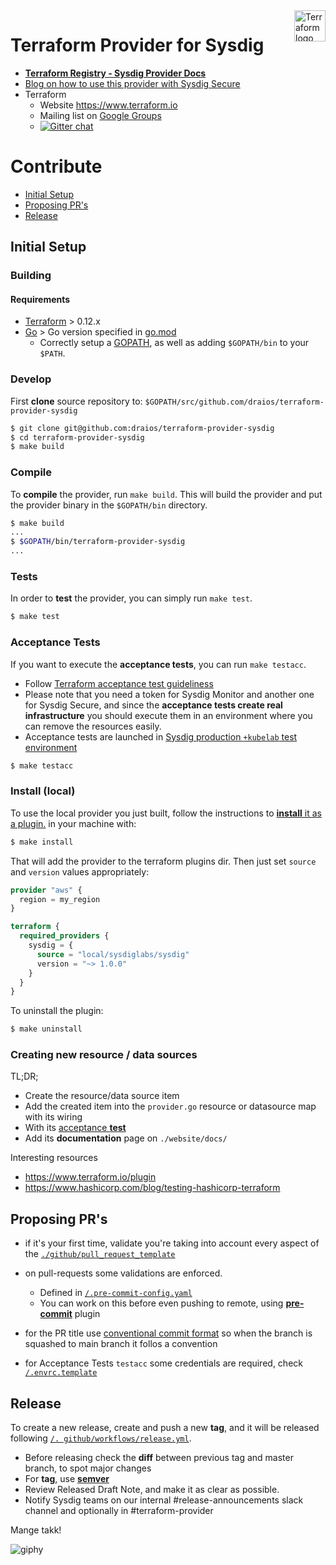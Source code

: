 <a href="https://terraform.io">
    <img src="https://raw.githubusercontent.com/hashicorp/terraform-provider-aws/main/.github/terraform_logo.svg" alt="Terraform logo" title="Terraform" align="right" height="50" />
</a>


# Terraform Provider for Sysdig


- **[Terraform Registry - Sysdig Provider Docs](https://registry.terraform.io/providers/sysdiglabs/sysdig/latest/docs)**
- [Blog on how to use this provider with Sysdig Secure](https://sysdig.com/blog/using-terraform-for-container-security-as-code/)
- Terraform
  - Website https://www.terraform.io
  - Mailing list on  [Google Groups](http://groups.google.com/group/terraform-tool)
  - [![Gitter chat](https://badges.gitter.im/hashicorp-terraform/Lobby.png)](https://gitter.im/hashicorp-terraform/Lobby)


# Contribute

- [Initial Setup](#initial-setup)
- [Proposing PR's](#proposing-prs)
- [Release](#release)

## Initial Setup

### Building

#### Requirements

- [Terraform](https://www.terraform.io/downloads.html) > 0.12.x
- [Go](https://golang.org/doc/install) > Go version specified in [go.mod](./go.mod#L3)
  - Correctly setup a [GOPATH](http://golang.org/doc/code.html#GOPATH), as well as adding `$GOPATH/bin` to your `$PATH`.

### Develop

First **clone** source repository to: `$GOPATH/src/github.com/draios/terraform-provider-sysdig`

```sh
$ git clone git@github.com:draios/terraform-provider-sysdig
$ cd terraform-provider-sysdig
$ make build
```

### Compile

To **compile** the provider, run `make build`. This will build the provider and put the provider binary in the `$GOPATH/bin` directory.

```sh
$ make build
...
$ $GOPATH/bin/terraform-provider-sysdig
...
```

### Tests
In order to **test** the provider, you can simply run `make test`.

```sh
$ make test
```

### Acceptance Tests

If you want to execute the **acceptance tests**, you can run `make testacc`.
- Follow [Terraform acceptance test guideliness](https://www.terraform.io/plugin/sdkv2/testing/acceptance-tests)
- Please note that you need a token for Sysdig Monitor and another one for Sysdig Secure, and since the **acceptance tests create real infrastructure**
you should execute them in an environment where you can remove the resources easily.
- Acceptance tests are launched in [Sysdig production `+kubelab` test environment](https://github.com/sysdiglabs/terraform-provider-sysdig/blob/master/.github/workflows/ci-pull-request.yml#L82-L83)

```sh
$ make testacc
```

### Install (local)
To use the local provider you just built, follow the instructions to [**install** it as a plugin.](https://www.terraform.io/docs/plugins/basics.html#installing-a-plugin) in your machine with:

```sh
$ make install
```

That will add the provider to the terraform plugins dir. Then just set `source` and `version` values appropriately:

```terraform
provider "aws" {
  region = my_region
}

terraform {
  required_providers {
    sysdig = {
      source = "local/sysdiglabs/sysdig"
      version = "~> 1.0.0"
    }
  }
}
```

To uninstall the plugin:

```sh
$ make uninstall
```

### Creating new resource / data sources

TL;DR;
- Create the resource/data source item
- Add the created item into the `provider.go` resource or datasource map with its wiring
- With its [acceptance **test**](#acceptance-tests)
- Add its **documentation** page on `./website/docs/`


Interesting resources
- https://www.terraform.io/plugin
- https://www.hashicorp.com/blog/testing-hashicorp-terraform


## Proposing PR's

* if it's your first time, validate you're taking into account every aspect of the [`./github/pull_request_template`](.github/pull_request_template.md)
* on pull-requests some validations are enforced.
  - Defined in [`/.pre-commit-config.yaml`](https://github.com/sysdiglabs/terraform-provider-sysdig/blob/master/.pre-commit-config.yaml)
  - You can work on this before even pushing to remote, using [**pre-commit**](https://pre-commit.com) plugin
  
* for the PR title use [conventional commit format](https://www.conventionalcommits.org/en/v1.0.0/) so when the branch is squashed to main branch it follos a convention
* for Acceptance Tests `testacc` some credentials are required, check [`/.envrc.template`](https://github.com/sysdiglabs/terraform-provider-sysdig/blob/master/.envrc.template)


## Release

To create a new release, create and push a new **tag**, and it will be released  following [`/.
github/workflows/release.yml`](https://github.com/sysdiglabs/terraform-provider-sysdig/blob/master/.github/workflows/release.yml).
 
* Before releasing check the **diff** between previous tag and master branch, to spot major changes
* For **tag**, use **[semver](https://semver.org)** 
* Review Released Draft Note, and make it as clear as possible.
* Notify Sysdig teams on our internal #release-announcements slack channel and optionally in #terraform-provider

Mange takk!

![giphy](https://user-images.githubusercontent.com/1073243/200767344-7435f322-24c0-44d2-ac56-468791c84ca5.gif)



